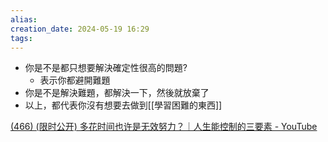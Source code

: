 ```yaml
---  
alias:  
creation_date: 2024-05-19 16:29  
tags: 
---  
```


- 你是不是都只想要解決確定性很高的問題? 
	- 表示你都避開難題
- 你是不是解決難題，都解決一下，然後就放棄了
- 以上，都代表你沒有想要去做到[[學習困難的東西]]



[(466) (限时公开) 多花时间也许是无效努力？｜人生能控制的三要素 - YouTube](https://www.youtube.com/watch?v=mevvOuylDhw)